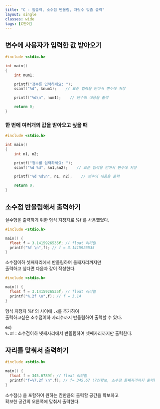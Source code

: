 ```yaml
---
title: "C - 입출력, 소수점 반올림, 자릿수 맞춤 출력"
layout: single
classes: wide
tags: [C언어]
---
```


## 변수에 사용자가 입력한 값 받아오기

```cpp
#include <stdio.h>

int main()
{
    int num1;

    printf("정수를 입력하세요: ");
    scanf("%d", &num1);    // 표준 입력을 받아서 변수에 저장

    printf("%d\n", num1);    // 변수의 내용을 출력

    return 0;
}
```

### 한 번에 여러개의 값을 받아오고 싶을 때

```cpp
#include <stdio.h>

int main()
{
    int n1, n2;

    printf("정수를 입력하세요: ");
    scanf("%d %d", &n1,&n2);    // 표준 입력을 받아서 변수에 저장

    printf("%d %d\n", n1, n2);    // 변수의 내용을 출력

    return 0;
}
```

## 소수점 반올림해서 출력하기

실수형을 출력하기 위한 형식 지정자로 %f 를 사용했었다.  

```cpp
#include <stdio.h>

main() {
  float f = 3.1415926535f; // float 리터럴  
  printf("%f \n",f); // f = 3.1415926535
}
```

소수점이하 셋째자리에서 반올림하여 둘째자리까지만  
출력하고 싶다면 다음과 같이 작성한다.  

```cpp
#include <stdio.h>

main() {
  float f = 3.1415926535f; // float 리터럴  
  printf("%.2f \n",f); // f = 3.14
}
```
형식 지정자 %f 의 사이에 `.x`를 추가하여  
출력하고싶은 소수점이하 자리수까지 반올림하여 출력할 수 있다.  
  
ex)  
`%.3f` : 소수점이하 넷째자리에서 반올림하여 셋째자리까지만 출력한다.  


## 자리를 맞춰서 출력하기

```cpp
#include <stdio.h>

main() {
  float f = 345.6789f; // float 리터럴  
  printf("f=%7.2f \n",f); // f= 345.67 (7칸확보, 소수점 둘째자리까지 출력)
}
```
  
소수점(.) 을 포함하여 원하는 칸만큼의 출력할 공간을 확보하고  
확보한 공간의 오른쪽에 맞춰서 출력한다.  

